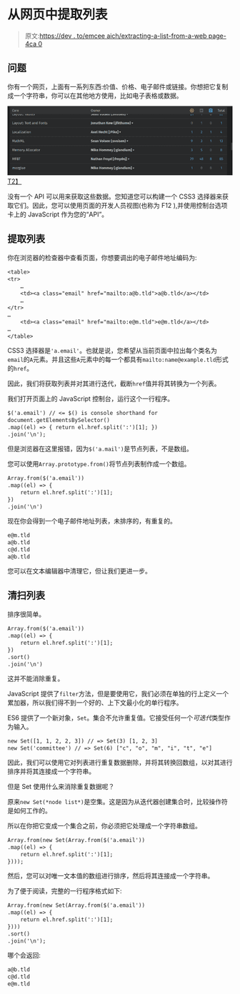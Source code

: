 # 从网页中提取列表

> 原文:[https://dev . to/emcee aich/extracting-a-list-from-a-web page-4ca 0](https://dev.to/emceeaich/extracting-a-list-from-a-webpage-4ca0)

## [](#the-problem)问题

你有一个网页，上面有一系列东西:价值、价格、电子邮件或链接。你想把它复制成一个字符串，你可以在其他地方使用，比如电子表格或数据。

[![Table of names](img/5df8f3bab10f90d64c4044dd28cf779c.png)T2】](https://res.cloudinary.com/practicaldev/image/fetch/s--bs0jZyfK--/c_limit%2Cf_auto%2Cfl_progressive%2Cq_auto%2Cw_880/https://emmas.site/publimg/grid.png)

没有一个 API 可以用来获取这些数据。您知道您可以构建一个 CSS3 选择器来获取它们。因此，您可以使用页面的开发人员视图(也称为 F12 ),并使用控制台选项卡上的 JavaScript 作为您的“API”。

## [](#extracting-the-list)提取列表

你在浏览器的检查器中查看页面，你想要调出的电子邮件地址编码为:

```
<table>
<tr>
    …
    <td><a class="email" href="mailto:a@b.tld">a@b.tld</a></td>
    …
</tr>
…
    <td><a class="email" href="mailto:e@m.tld">e@m.tld</a></td>
…
</table> 
```

CSS3 选择器是`'a.email'`。也就是说，您希望从当前页面中拉出每个类名为`email`的`A`元素。并且这些`A`元素中的每一个都具有`mailto:name@example.tld`形式的`href`。

因此，我们将获取列表并对其进行迭代，截断`href`值并将其转换为一个列表。

我们打开页面上的 JavaScript 控制台，运行这个一行程序。

```
$('a.email') // <= $() is console shorthand for document.getElementsBySelector()
.map((el) => { return el.href.split(':')[1]; })
.join('\n'); 
```

但是浏览器在这里报错，因为`$('a.mail')`是节点列表，不是数组。

您可以使用`Array.prototype.from()`将节点列表制作成一个数组。

```
Array.from($('a.email'))
.map((el) => {
    return el.href.split(':')[1];
})
.join('\n') 
```

现在你会得到一个电子邮件地址列表，未排序的，有重复的。

```
e@m.tld
a@b.tld
c@d.tld
a@b.tld 
```

您可以在文本编辑器中清理它，但让我们更进一步。

## [](#cleaning-the-list)清扫列表

排序很简单。

```
Array.from($('a.email'))
.map((el) => {
    return el.href.split(':')[1];
})
.sort()
.join('\n') 
```

这并不能消除重复。

JavaScript 提供了`filter`方法，但是要使用它，我们必须在单独的行上定义一个累加器，所以我们得不到一个好的、上下文最小化的单行程序。

ES6 提供了一个新对象，`Set`。集合不允许重复值。它接受任何一个*可迭代*类型作为输入。

```
new Set([1, 1, 2, 2, 3]) // => Set(3) [1, 2, 3]
new Set('committee') // => Set(6) ["c", "o", "m", "i", "t", "e"] 
```

因此，我们可以使用它对列表进行重复数据删除，并将其转换回数组，以对其进行排序并将其连接成一个字符串。

但是 Set 使用什么来消除重复数据呢？

原来`new Set(*node list*)`是空集。这是因为从迭代器创建集合时，比较操作符是如何工作的。

所以在你把它变成一个集合之前，你必须把它处理成一个字符串数组。

```
Array.from(new Set(Array.from($('a.email'))
.map((el) => {
    return el.href.split(':')[1];
}))); 
```

然后，您可以对唯一文本值的数组进行排序，然后将其连接成一个字符串。

为了便于阅读，完整的一行程序格式如下:

```
Array.from(new Set(Array.from($('a.email'))
.map((el) => {
    return el.href.split(':')[1];
})))
.sort()
.join('\n'); 
```

哪个会返回:

```
a@b.tld
c@d.tld
e@m.tld 
```